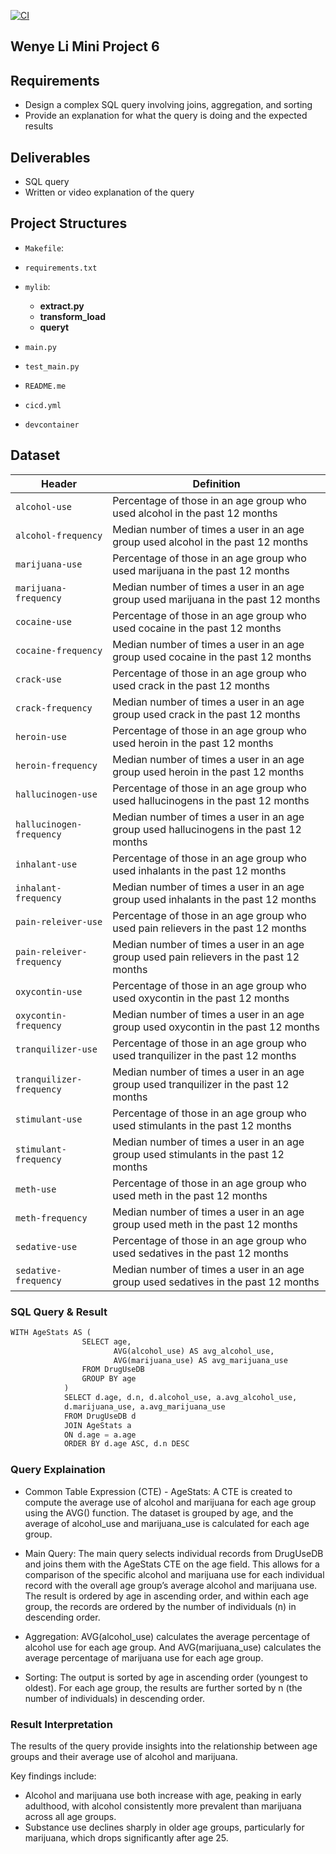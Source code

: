 [![CI](https://github.com/nogibjj/Wenye_Li_Mini_Project_6/actions/workflows/cicd.yml/badge.svg)](https://github.com/nogibjj/Wenye_Li_Mini_Project_6/actions/workflows/cicd.yml)

## Wenye Li Mini Project 6

## Requirements

- Design a complex SQL query involving joins, aggregation, and sorting
- Provide an explanation for what the query is doing and the expected results

## Deliverables

- SQL query
- Written or video explanation of the query

## Project Structures

- `Makefile`:

- `requirements.txt`

- `mylib`:

  - **extract.py**
  - **transform_load**
  - **queryt**

- `main.py`

- `test_main.py`

- `README.me`

- `cicd.yml`

- `devcontainer`

## Dataset

| Header                    | Definition                                                                              |
| ------------------------- | --------------------------------------------------------------------------------------- |
| `alcohol-use`             | Percentage of those in an age group who used alcohol in the past 12 months              |
| `alcohol-frequency`       | Median number of times a user in an age group used alcohol in the past 12 months        |
| `marijuana-use`           | Percentage of those in an age group who used marijuana in the past 12 months            |
| `marijuana-frequency`     | Median number of times a user in an age group used marijuana in the past 12 months      |
| `cocaine-use`             | Percentage of those in an age group who used cocaine in the past 12 months              |
| `cocaine-frequency`       | Median number of times a user in an age group used cocaine in the past 12 months        |
| `crack-use`               | Percentage of those in an age group who used crack in the past 12 months                |
| `crack-frequency`         | Median number of times a user in an age group used crack in the past 12 months          |
| `heroin-use`              | Percentage of those in an age group who used heroin in the past 12 months               |
| `heroin-frequency`        | Median number of times a user in an age group used heroin in the past 12 months         |
| `hallucinogen-use`        | Percentage of those in an age group who used hallucinogens in the past 12 months        |
| `hallucinogen-frequency`  | Median number of times a user in an age group used hallucinogens in the past 12 months  |
| `inhalant-use`            | Percentage of those in an age group who used inhalants in the past 12 months            |
| `inhalant-frequency`      | Median number of times a user in an age group used inhalants in the past 12 months      |
| `pain-releiver-use`       | Percentage of those in an age group who used pain relievers in the past 12 months       |
| `pain-releiver-frequency` | Median number of times a user in an age group used pain relievers in the past 12 months |
| `oxycontin-use`           | Percentage of those in an age group who used oxycontin in the past 12 months            |
| `oxycontin-frequency`     | Median number of times a user in an age group used oxycontin in the past 12 months      |
| `tranquilizer-use`        | Percentage of those in an age group who used tranquilizer in the past 12 months         |
| `tranquilizer-frequency`  | Median number of times a user in an age group used tranquilizer in the past 12 months   |
| `stimulant-use`           | Percentage of those in an age group who used stimulants in the past 12 months           |
| `stimulant-frequency`     | Median number of times a user in an age group used stimulants in the past 12 months     |
| `meth-use`                | Percentage of those in an age group who used meth in the past 12 months                 |
| `meth-frequency`          | Median number of times a user in an age group used meth in the past 12 months           |
| `sedative-use`            | Percentage of those in an age group who used sedatives in the past 12 months            |
| `sedative-frequency`      | Median number of times a user in an age group used sedatives in the past 12 months      |

### SQL Query & Result

```python
WITH AgeStats AS (
                SELECT age,
                       AVG(alcohol_use) AS avg_alcohol_use,
                       AVG(marijuana_use) AS avg_marijuana_use
                FROM DrugUseDB
                GROUP BY age
            )
            SELECT d.age, d.n, d.alcohol_use, a.avg_alcohol_use,
            d.marijuana_use, a.avg_marijuana_use
            FROM DrugUseDB d
            JOIN AgeStats a
            ON d.age = a.age
            ORDER BY d.age ASC, d.n DESC
```

### Query Explaination

- Common Table Expression (CTE) - AgeStats: A CTE is created to compute the average use of alcohol and marijuana for each age group using the AVG() function. The dataset is grouped by age, and the average of alcohol_use and marijuana_use is calculated for each age group.

- Main Query: The main query selects individual records from DrugUseDB and joins them with the AgeStats CTE on the age field. This allows for a comparison of the specific alcohol and marijuana use for each individual record with the overall age group’s average alcohol and marijuana use. The result is ordered by age in ascending order, and within each age group, the records are ordered by the number of individuals (n) in descending order.

- Aggregation: AVG(alcohol_use) calculates the average percentage of alcohol use for each age group. And AVG(marijuana_use) calculates the average percentage of marijuana use for each age group.

- Sorting: The output is sorted by age in ascending order (youngest to oldest). For each age group, the results are further sorted by n (the number of individuals) in descending order.

### Result Interpretation

The results of the query provide insights into the relationship between age groups and their average use of alcohol and marijuana.

Key findings include:

- Alcohol and marijuana use both increase with age, peaking in early adulthood, with alcohol consistently more prevalent than marijuana across all age groups.
- Substance use declines sharply in older age groups, particularly for marijuana, which drops significantly after age 25.
